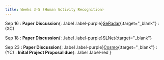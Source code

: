 ```yaml
---
title: Weeks 3-5 (Human Activity Recognition)
---
```


Sep 16
: **Paper Discussion**{: .label .label-purple}[SeRadar](https://app.perusall.com/courses/cos597e_f2025-advanced-topics-in-computer-science-neural-sensing-modeling-and-understanding/seradar){:target="_blank"}
  : (XC)
<!--  : [Slides (HH)]({{ "/assets/documents/L03-bbr.pdf" |
relative_url }}){:target="_blank"}-->

Sep 18
: **Paper Discussion**{: .label .label-purple}[SLNet](https://app.perusall.com/courses/cos597e_f2025-advanced-topics-in-computer-science-neural-sensing-modeling-and-understanding/slnet){:target="_blank"}
<!--  : [Slides (HW)]({{ "/assets/documents/L03-copa.pdf" |
relative_url }}){:target="_blank"}-->

Sep 23
: **Paper Discussion**{: .label .label-purple}[Cosmo](https://app.perusall.com/courses/cos597e_f2025-advanced-topics-in-computer-science-neural-sensing-modeling-and-understanding/cosmo){:target="_blank"}
  : (YC)
: **Inital Project Proposal due**{: .label .label-red }
<!--  : [Slides (XC)]({{ "/assets/documents/L04-abc.pdf" |
relative_url }}){:target="_blank"}-->
